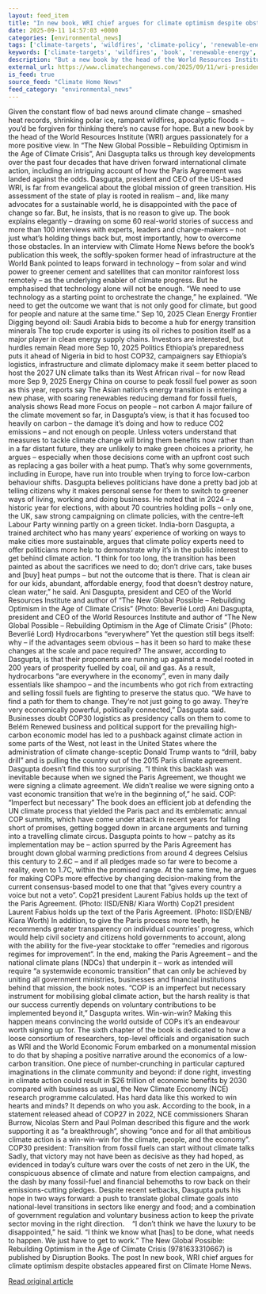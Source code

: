 ```yaml
---
layout: feed_item
title: "In new book, WRI chief argues for climate optimism despite obstacles"
date: 2025-09-11 14:57:03 +0000
categories: [environmental_news]
tags: ['climate-targets', 'wildfires', 'climate-policy', 'renewable-energy', 'flooding', 'urgent', 'clean-energy', 'paris-agreement', 'extreme-weather', 'fossil-fuels']
keywords: ['climate-targets', 'wildfires', 'book', 'renewable-energy', 'flooding', 'argues', 'climate-policy', 'chief']
description: "But a new book by the head of the World Resources Institute (WRI) argues passionately for a more positive view"
external_url: https://www.climatechangenews.com/2025/09/11/wri-president-ani-dasgupta-climate-optimism-politics/
is_feed: true
source_feed: "Climate Home News"
feed_category: "environmental_news"
---
```


Given the constant flow of bad news around climate change – smashed heat records, shrinking polar ice, rampant wildfires, apocalyptic floods – you’d be forgiven for thinking there’s no cause for hope. But a new book by the head of the World Resources Institute (WRI) argues passionately for a more positive view. In “The New Global Possible &#8211; Rebuilding Optimism in the Age of Climate Crisis”, Ani Dasgupta talks us through key developments over the past four decades that have driven forward international climate action, including an intriguing account of how the Paris Agreement was landed against the odds. Dasgupta, president and CEO of the US-based WRI, is far from evangelical about the global mission of green transition. His assessment of the state of play is rooted in realism – and, like many advocates for a sustainable world, he is disappointed with the pace of change so far. But, he insists, that is no reason to give up. The book explains elegantly &#8211; drawing on some 60 real-world stories of success and more than 100 interviews with experts, leaders and change-makers &#8211; not just what’s holding things back but, most importantly, how to overcome those obstacles. In an interview with Climate Home News before the book’s publication this week, the softly-spoken former head of infrastructure at the World Bank pointed to leaps forward in technology – from solar and wind power to greener cement and satellites that can monitor rainforest loss remotely – as the underlying enabler of climate progress. But he emphasised that technology alone will not be enough. “We need to use technology as a starting point to orchestrate the change,” he explained. “We need to get the outcome we want that is not only good for climate, but good for people and nature at the same time.&#8221; Sep 10, 2025 Clean Energy Frontier Digging beyond oil: Saudi Arabia bids to become a hub for energy transition minerals The top crude exporter is using its oil riches to position itself as a major player in clean energy supply chains. Investors are interested, but hurdles remain Read more Sep 10, 2025 Politics Ethiopia&#8217;s preparedness puts it ahead of Nigeria in bid to host COP32, campaigners say Ethiopia&#8217;s logistics, infrastructure and climate diplomacy make it seem better placed to host the 2027 UN climate talks than its West African rival &#8211; for now Read more Sep 9, 2025 Energy China on course to peak fossil fuel power as soon as this year, reports say The Asian nation&#8217;s energy transition is entering a new phase, with soaring renewables reducing demand for fossil fuels, analysis shows Read more Focus on people &#8211; not carbon A major failure of the climate movement so far, in Dasgupta’s view, is that it has focused too heavily on carbon &#8211; the damage it’s doing and how to reduce CO2 emissions &#8211; and not enough on people. Unless voters understand that measures to tackle climate change will bring them benefits now rather than in a far distant future, they are unlikely to make green choices a priority, he argues – especially when those decisions come with an upfront cost such as replacing a gas boiler with a heat pump. That’s why some governments, including in Europe, have run into trouble when trying to force low-carbon behaviour shifts. Dasgupta believes politicians have done a pretty bad job at telling citizens why it makes personal sense for them to switch to greener ways of living, working and doing business. He noted that in 2024 – a historic year for elections, with about 70 countries holding polls – only one, the UK, saw strong campaigning on climate policies, with the centre-left Labour Party winning partly on a green ticket. India-born Dasgupta, a trained architect who has many years’ experience of working on ways to make cities more sustainable, argues that climate policy experts need to offer politicians more help to demonstrate why it’s in the public interest to get behind climate action. “I think for too long, the transition has been painted as about the sacrifices we need to do; don’t drive cars, take buses and [buy] heat pumps &#8211; but not the outcome that is there. That is clean air for our kids, abundant, affordable energy, food that doesn&#8217;t destroy nature, clean water,” he said. Ani Dasgupta, president and CEO of the World Resources Institute and author of &#8220;The New Global Possible &#8211; Rebuilding Optimism in the Age of Climate Crisis&#8221; (Photo: Beverlié Lord) Ani Dasgupta, president and CEO of the World Resources Institute and author of &#8220;The New Global Possible &#8211; Rebuilding Optimism in the Age of Climate Crisis&#8221; (Photo: Beverlié Lord) Hydrocarbons “everywhere” Yet the question still begs itself: why – if the advantages seem obvious – has it been so hard to make these changes at the scale and pace required? The answer, according to Dasgupta, is that their proponents are running up against a model rooted in 200 years of prosperity fuelled by coal, oil and gas. As a result, hydrocarbons “are everywhere in the economy”, even in many daily essentials like shampoo &#8211; and the incumbents who got rich from extracting and selling fossil fuels are fighting to preserve the status quo. “We have to find a path for them to change. They&#8217;re not just going to go away. They&#8217;re very economically powerful, politically connected,” Dasgupta said. Businesses doubt COP30 logistics as presidency calls on them to come to Belém Renewed business and political support for the prevailing high-carbon economic model has led to a pushback against climate action in some parts of the West, not least in the United States where the administration of climate change-sceptic Donald Trump wants to “drill, baby drill” and is pulling the country out of the 2015 Paris climate agreement. Dasgupta doesn’t find this too surprising. “I think this backlash was inevitable because when we signed the Paris Agreement, we thought we were signing a climate agreement. We didn&#8217;t realise we were signing onto a vast economic transition that we&#8217;re in the beginning of,” he said. COP: &#8220;Imperfect but necessary&#8221; The book does an efficient job at defending the UN climate process that yielded the Paris pact and its emblematic annual COP summits, which have come under attack in recent years for falling short of promises, getting bogged down in arcane arguments and turning into a travelling climate circus. Dasgupta points to how &#8211; patchy as its implementation may be &#8211; action spurred by the Paris Agreement has brought down global warming predictions from around 4 degrees Celsius this century to 2.6C &#8211; and if all pledges made so far were to become a reality, even to 1.7C, within the promised range. At the same time, he argues for making COPs more effective by changing decision-making from the current consensus-based model to one that that &#8220;gives every country a voice but not a veto&#8221;. Cop21 president Laurent Fabius holds up the text of the Paris Agreement. (Photo: IISD/ENB/ Kiara Worth) Cop21 president Laurent Fabius holds up the text of the Paris Agreement. (Photo: IISD/ENB/ Kiara Worth) In addition, to give the Paris process more teeth, he recommends greater transparency on individual countries&#8217; progress, which would help civil society and citizens hold governments to account, along with the ability for the five-year stocktake to offer &#8220;remedies and rigorous regimes for improvement&#8221;. In the end, making the Paris Agreement &#8211; and the national climate plans (NDCs) that underpin it &#8211; work as intended will require &#8220;a systemwide economic transition&#8221; that can only be achieved by uniting all government ministries, businesses and financial institutions behind that mission, the book notes. &#8220;COP is an imperfect but necessary instrument for mobilising global climate action, but the harsh reality is that our success currently depends on voluntary contributions to be implemented beyond it,&#8221; Dasgupta writes. Win-win-win? Making this happen means convincing the world outside of COPs it&#8217;s an endeavour worth signing up for. The sixth chapter of the book is dedicated to how a loose consortium of researchers, top-level officials and organisation such as WRI and the World Economic Forum embarked on a monumental mission to do that by shaping a positive narrative around the economics of a low-carbon transition. One piece of number-crunching in particular captured imaginations in the climate community and beyond: if done right, investing in climate action could result in $26 trillion of economic benefits by 2030 compared with business as usual, the New Climate Economy (NCE) research programme calculated. Has hard data like this worked to win hearts and minds? It depends on who you ask. According to the book, in a statement released ahead of COP27 in 2022, NCE commissioners Sharan Burrow, Nicolas Stern and Paul Polman described this figure and the work supporting it as “a breakthrough”, showing “once and for all that ambitious climate action is a win-win-win for the climate, people, and the economy”. COP30 president: Transition from fossil fuels can start without climate talks Sadly, that victory may not have been as decisive as they had hoped, as evidenced in today’s culture wars over the costs of net zero in the UK, the conspicuous absence of climate and nature from election campaigns, and the dash by many fossil-fuel and financial behemoths to row back on their emissions-cutting pledges. Despite recent setbacks, Dasgupta puts his hope in two ways forward: a push to translate global climate goals into national-level transitions in sectors like energy and food; and a combination of government regulation and voluntary business action to keep the private sector moving in the right direction. &nbsp;&nbsp; &#8220;I don&#8217;t think we have the luxury to be disappointed,&#8221; he said. &#8220;I think we know what [has] to be done, what needs to happen. We just have to get to work.&#8221; The New Global Possible: Rebuilding Optimism in the Age of Climate Crisis (9781633310667) is published by Disruption Books. The post In new book, WRI chief argues for climate optimism despite obstacles appeared first on Climate Home News.

[Read original article](https://www.climatechangenews.com/2025/09/11/wri-president-ani-dasgupta-climate-optimism-politics/)
